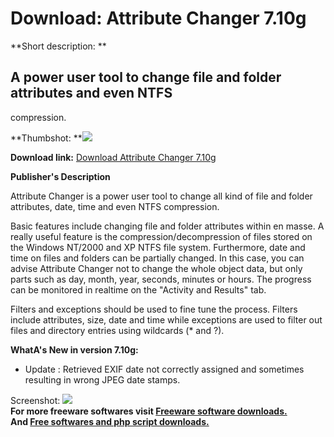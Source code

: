 # Download: Attribute Changer 7.10g

**Short description: **

## A power user tool to change file and folder attributes and even NTFS
compression.

  
**Thumbshot: **![](http://www.freewarefiles.com/screenshot/attributechanger_md.jpg)   
  
**Download link:** [Download Attribute Changer 7.10g](http://freesoftwares.boysofts.com/Attribute-Changer_program_33622.html)  
  

**Publisher's Description**  
  

Attribute Changer is a power user tool to change all kind of file and folder
attributes, date, time and even NTFS compression.

Basic features include changing file and folder attributes within en masse. A
really useful feature is the compression/decompression of files stored on the
Windows NT/2000 and XP NTFS file system. Furthermore, date and time on files
and folders can be partially changed. In this case, you can advise Attribute
Changer not to change the whole object data, but only parts such as day,
month, year, seconds, minutes or hours. The progress can be monitored in
realtime on the "Activity and Results" tab.

Filters and exceptions should be used to fine tune the process. Filters
include attributes, size, date and time while exceptions are used to filter
out files and directory entries using wildcards (* and ?).

**WhatA's New in version 7.10g:**

  * Update : Retrieved EXIF date not correctly assigned and sometimes resulting in wrong JPEG date stamps. 

  
  
Screenshot: ![](http://www.freewarefiles.com/screenshot/attributechanger.jpg)  
**For more freeware softwares visit [Freeware software downloads.](http://freesoftwares.boysofts.com/)**   
**And [Free softwares and php script downloads.](http://www.boysofts.com/)**

